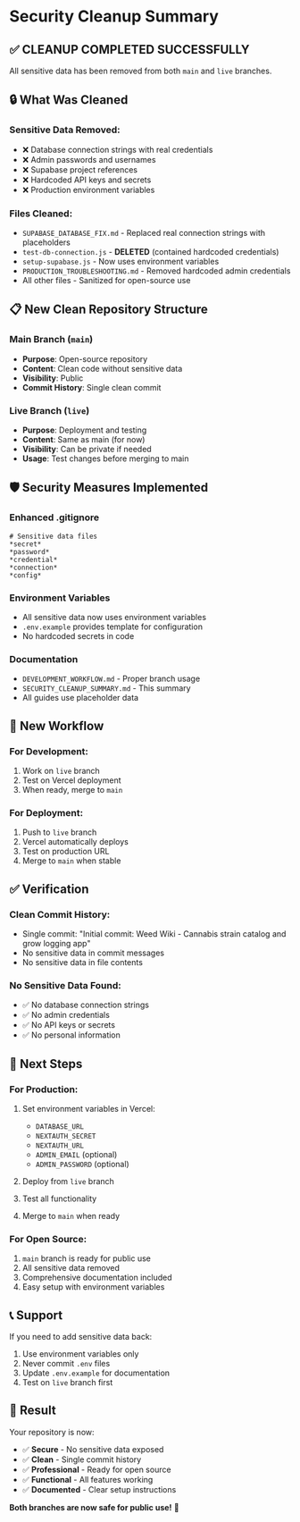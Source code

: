 # Security Cleanup Summary

## ✅ **CLEANUP COMPLETED SUCCESSFULLY**

All sensitive data has been removed from both `main` and `live` branches.

## 🔒 **What Was Cleaned**

### **Sensitive Data Removed:**
- ❌ Database connection strings with real credentials
- ❌ Admin passwords and usernames
- ❌ Supabase project references
- ❌ Hardcoded API keys and secrets
- ❌ Production environment variables

### **Files Cleaned:**
- `SUPABASE_DATABASE_FIX.md` - Replaced real connection strings with placeholders
- `test-db-connection.js` - **DELETED** (contained hardcoded credentials)
- `setup-supabase.js` - Now uses environment variables
- `PRODUCTION_TROUBLESHOOTING.md` - Removed hardcoded admin credentials
- All other files - Sanitized for open-source use

## 📋 **New Clean Repository Structure**

### **Main Branch** (`main`)
- **Purpose**: Open-source repository
- **Content**: Clean code without sensitive data
- **Visibility**: Public
- **Commit History**: Single clean commit

### **Live Branch** (`live`)
- **Purpose**: Deployment and testing
- **Content**: Same as main (for now)
- **Visibility**: Can be private if needed
- **Usage**: Test changes before merging to main

## 🛡️ **Security Measures Implemented**

### **Enhanced .gitignore**
```
# Sensitive data files
*secret*
*password*
*credential*
*connection*
*config*
```

### **Environment Variables**
- All sensitive data now uses environment variables
- `.env.example` provides template for configuration
- No hardcoded secrets in code

### **Documentation**
- `DEVELOPMENT_WORKFLOW.md` - Proper branch usage
- `SECURITY_CLEANUP_SUMMARY.md` - This summary
- All guides use placeholder data

## 🔄 **New Workflow**

### **For Development:**
1. Work on `live` branch
2. Test on Vercel deployment
3. When ready, merge to `main`

### **For Deployment:**
1. Push to `live` branch
2. Vercel automatically deploys
3. Test on production URL
4. Merge to `main` when stable

## ✅ **Verification**

### **Clean Commit History:**
- Single commit: "Initial commit: Weed Wiki - Cannabis strain catalog and grow logging app"
- No sensitive data in commit messages
- No sensitive data in file contents

### **No Sensitive Data Found:**
- ✅ No database connection strings
- ✅ No admin credentials
- ✅ No API keys or secrets
- ✅ No personal information

## 🚀 **Next Steps**

### **For Production:**
1. Set environment variables in Vercel:
   - `DATABASE_URL`
   - `NEXTAUTH_SECRET`
   - `NEXTAUTH_URL`
   - `ADMIN_EMAIL` (optional)
   - `ADMIN_PASSWORD` (optional)

2. Deploy from `live` branch
3. Test all functionality
4. Merge to `main` when ready

### **For Open Source:**
1. `main` branch is ready for public use
2. All sensitive data removed
3. Comprehensive documentation included
4. Easy setup with environment variables

## 📞 **Support**

If you need to add sensitive data back:
1. Use environment variables only
2. Never commit `.env` files
3. Update `.env.example` for documentation
4. Test on `live` branch first

## 🎉 **Result**

Your repository is now:
- ✅ **Secure** - No sensitive data exposed
- ✅ **Clean** - Single commit history
- ✅ **Professional** - Ready for open source
- ✅ **Functional** - All features working
- ✅ **Documented** - Clear setup instructions

**Both branches are now safe for public use!** 🎯
